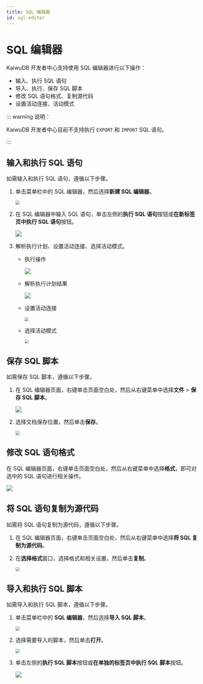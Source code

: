 ```yaml
---
title: SQL 编辑器
id: sql-editor
---
```


# SQL 编辑器

KaiwuDB 开发者中心支持使用 SQL 编辑器进行以下操作：

- 输入、执行 SQL 语句
- 导入、执行、保存 SQL 脚本
- 修改 SQL 语句格式、复制源代码
- 设置活动连接、活动模式

::: warning 说明：

KaiwuDB 开发者中心目前不支持执行 `EXPORT` 和 `IMPORT` SQL 语句。

:::

## 输入和执行 SQL 语句

如需输入和执行 SQL 语句，遵循以下步骤。

1. 单击菜单栏中的 SQL 编辑器，然后选择**新建 SQL 编辑器**。

    <img src="../static/kdc/HyBBbkcrGo6YqMxLUXOcgOSjnBg.png" style="zoom:67%;" />

2. 在 SQL 编辑器中输入 SQL 语句，单击左侧的**执行 SQL 语句**按钮或**在新标签页中执行 SQL 语句**按钮。

    ![](../static/kdc/Tst6bufaoozYyFxzaYKcDkzYnQg.png)

3. 解析执行计划、设置活动连接、选择活动模式。

    - 执行操作

        ![](../static/kdc/OzZ9biIRfo1zpAxxKTuczo12nMH.png)

    - 解析执行计划结果

        ![](../static/kdc/sql-editor-parse-result.png)

    - 设置活动连接

        <img src="../static/kdc/XZGobHjSColocsxnjzycCUcJnGe.png" style="zoom:67%;" />

    - 选择活动模式

        <img src="../static/kdc/WGDEbmLOVoZ1JIxuDSrcfPl1nfe.png" style="zoom:67%;" />

## 保存 SQL 脚本

如需保存 SQL 脚本，遵循以下步骤。

1. 在 SQL 编辑器页面，右键单击页面空白处，然后从右键菜单中选择**文件** > **保存 SQL 脚本**。

    ![](../static/kdc/AzeHblnImowKkHxGXx1cSptRnHe.png)

2. 选择文档保存位置，然后单击**保存**。

    <img src="../static/kdc/MmRcbnQ0WoRZmrxMDkWcnA8xnqf.png" style="zoom: 67%;" />

## 修改 SQL 语句格式

在 SQL 编辑器页面，右键单击页面空白处，然后从右键菜单中选择**格式**，即可对选中的 SQL 语句进行相关操作。

![](../static/kdc/VrpjbWihAo11klx2awscsgLynib.png)

## 将 SQL 语句复制为源代码

如需将 SQL 语句复制为源代码，遵循以下步骤。

1. 在 SQL 编辑器页面，右键单击页面空白处，然后从右键菜单中选择**将 SQL 复制为源代码**。
2. 在**选择格式**窗口，选择格式和相关设置，然后单击**复制**。

    <img src="../static/kdc/TvP8bIbezo9yXSxKoNGcj4KDnDf.png" style="zoom: 67%;" />

## 导入和执行 SQL 脚本

如需导入和执行 SQL 脚本，遵循以下步骤。

1. 单击菜单栏中的 **SQL 编辑器**，然后选择**导入 SQL 脚本**。

    <img src="../static/kdc/VOSxb8GX6oBsQIx0BIGcdBaNnVd.png" style="zoom:67%;" />

2. 选择需要导入的脚本，然后单击**打开**。

    <img src="../static/kdc/XuGkb4kLbovKJxxMWJkcffLfnTe.png" style="zoom:67%;" />

3. 单击左侧的**执行 SQL 脚本**按钮或**在单独的标签页中执行 SQL 脚本**按钮。

    ![](../static/kdc/XnPhb4stuoJd0yxXNugcFn4knRe.png)